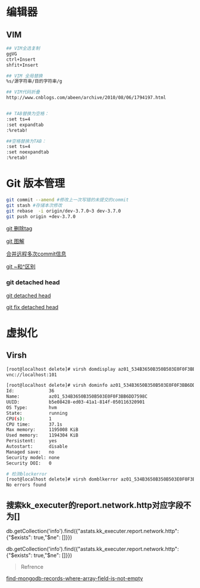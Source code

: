 # 编辑器

## VIM

```sh
## VIM全选复制
ggVG
ctrl+Insert
shfit+Insert

## VIM 全局替换
%s/源字符串/目的字符串/g

## VIM代码折叠
http://www.cnblogs.com/abeen/archive/2010/08/06/1794197.html


## TAB替换为空格：
:set ts=4
:set expandtab
:%retab!

##空格替换为TAB：
:set ts=4
:set noexpandtab
:%retab!
```

# Git 版本管理

```sh
git commit --amend #修改上一次写错的未提交的commit
git stash #存储本次修改
git rebase  -i origin/dev-3.7.0~3 dev-3.7.0
git push origin +dev-3.7.0
```


[git 删除tag](https://blog.zengrong.net/post/1746.html)

[git 图解](https://marklodato.github.io/visual-git-guide/index-zh-cn.html)

[合并远程多次commit信息](https://stackoverflow.com/questions/5667884/how-to-squash-commits-in-git-after-they-have-been-pushed)

[git ~和^区别](https://stackoverflow.com/questions/2221658/whats-the-difference-between-head-and-head-in-gits)

### git detached head

[git detached head](https://gitbook.tw/chapters/faq/detached-head.html)

[git fix detached head](https://stackoverflow.com/questions/10228760/fix-a-git-detached-head)


# 虚拟化

## Virsh

```sh
[root@localhost delete]# virsh domdisplay az01_534B3650B350B503E0F0F3BB6DD7598C
vnc://localhost:101

[root@localhost delete]# virsh dominfo az01_534B3650B350B503E0F0F3BB6DD7598C
Id:             36
Name:           az01_534B3650B350B503E0F0F3BB6DD7598C
UUID:           b5e08428-ed03-41a1-814f-050116320901
OS Type:        hvm
State:          running
CPU(s):         1
CPU time:       37.1s
Max memory:     1195008 KiB
Used memory:    1194304 KiB
Persistent:     yes
Autostart:      disable
Managed save:   no
Security model: none
Security DOI:   0

# 检测blockerror
[root@localhost delete]# virsh domblkerror az01_534B3650B350B503E0F0F3BB6DD7598C
No errors found

```

## 搜索kk_executer的report.network.http对应字段不为[]

db.getCollection('info').find({"astats.kk_executer.report.network.http": {"$exists": true,"$ne": []}})

db.getCollection('info').find({"astats.kk_executer.report.network.http": {"$exists": true,"$ne": []}})

> Refrence

[find-mongodb-records-where-array-field-is-not-empty](https://stackoverflow.com/questions/14789684/find-mongodb-records-where-array-field-is-not-empty)